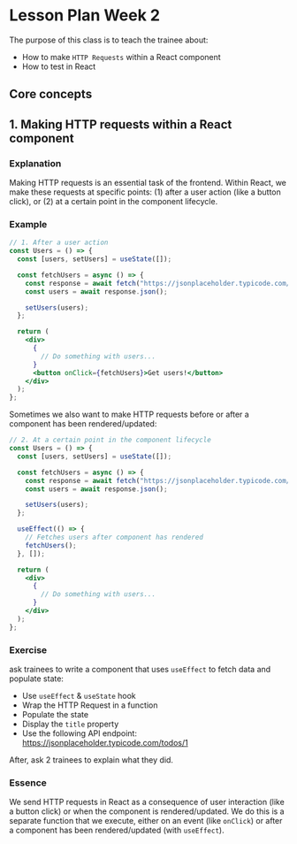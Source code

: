 # Lesson Plan Week 2

The purpose of this class is to teach the trainee about:

- How to make `HTTP Requests` within a React component
- How to test in React

## Core concepts

## 1. Making HTTP requests within a React component

### Explanation

Making HTTP requests is an essential task of the frontend. Within React, we make these requests at specific points: (1) after a user action (like a button click), or (2) at a certain point in the component lifecycle.

### Example

```jsx
// 1. After a user action
const Users = () => {
  const [users, setUsers] = useState([]);

  const fetchUsers = async () => {
    const response = await fetch("https://jsonplaceholder.typicode.com/users");
    const users = await response.json();

    setUsers(users);
  };

  return (
    <div>
      {
        // Do something with users...
      }
      <button onClick={fetchUsers}>Get users!</button>
    </div>
  );
};
```

Sometimes we also want to make HTTP requests before or after a component has been rendered/updated:

```jsx
// 2. At a certain point in the component lifecycle
const Users = () => {
  const [users, setUsers] = useState([]);

  const fetchUsers = async () => {
    const response = await fetch("https://jsonplaceholder.typicode.com/users");
    const users = await response.json();

    setUsers(users);
  };

  useEffect(() => {
    // Fetches users after component has rendered
    fetchUsers();
  }, []);

  return (
    <div>
      {
        // Do something with users...
      }
    </div>
  );
};
```

### Exercise

ask trainees to write a component that uses `useEffect` to fetch data and populate state:

- Use `useEffect` & `useState` hook
- Wrap the HTTP Request in a function
- Populate the state
- Display the `title` property
- Use the following API endpoint: https://jsonplaceholder.typicode.com/todos/1

After, ask 2 trainees to explain what they did.

### Essence

We send HTTP requests in React as a consequence of user interaction (like a button click) or when the component is rendered/updated. We do this is a separate function that we execute, either on an event (like `onClick`) or after a component has been rendered/updated (with `useEffect`).
